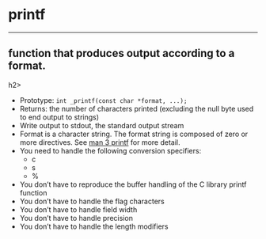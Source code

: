 # printf
<hr>
<h2> function that produces output according to a format.</h2>h2>
<ul>
  <li>
    Prototype: <code>int _printf(const char *format, ...);</code>
  </li>
  <li>
    Returns: the number of characters printed (excluding the null byte used to end output to strings)
  </li>
  <li>
    Write output to stdout, the standard output stream
  </li>
  <li>
    Format is a character string. The format string is composed of zero or more directives. See <a href="https://man7.org/linux/man-pages/man3/printf.3.html" target="_blank">man 3 printf</a> for more detail.
  </li>
  <li>
    You need to handle the following conversion specifiers:
    <ul>
      <li>c</li>
      <li>s</li>
      <li>%</li>
    </ul>
  </li>
  <li>
    You don’t have to reproduce the buffer handling of the C library printf function
  </li>
  <li>
    You don’t have to handle the flag characters
  </li>
  <li>
    You don’t have to handle field width
  </li>
  <li>
    You don’t have to handle precision
  </li>
  <li>
    You don’t have to handle the length modifiers
  </li>
</ul>
